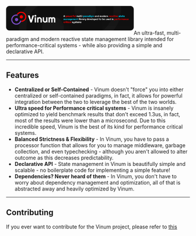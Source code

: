 <img align = "left" width = 350 src="gh-assets/advertise-banner@svg.svg">


<br><br><br>
An ultra-fast, multi-paradigm and modern reactive state management library intended for performance-critical systems - while also providing a simple and declarative API.
___

## Features

* **Centralized or Self-Contained** - Vinum doesn't "force" you into either centralized or self-contained paradigms, in fact, it allows for powerful integration between the two to leverage the best of the two worlds.
* **Ultra speed for Performance critical systems** - Vinum is insanely optimized to yield benchmark results that don't exceed 1.3us, in fact, most of the results were lower than a microsecond. Due to this incredible speed, Vinum is the best of its kind for performance critical systems.
* **Balanced Strictness & Flexibility** - In Vinum, you have to pass a processor function that allows for you to manage middleware, garbage collection, and even typechecking - although you aren't allowed to alter outcome as this decreases predictability.
* **Declarative API** - State management in Vinum is beautifully simple and scalable - no boilerplate code for implementing a simple feature!
* **Dependencies? Never heard of them** - In Vinum, you don't have to worry about dependency management and optimization, all of that is abstracted away and heavily optimized by Vinum.
___

## Contributing

If you ever want to contribute for the Vinum project, please refer to [this](CONTRIBUTING.MD)

